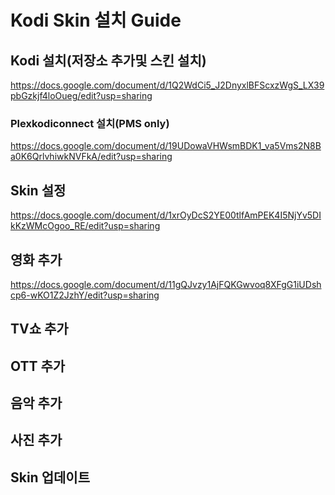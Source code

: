 # Kodi Skin 설치 Guide
## Kodi 설치(저장소 추가및 스킨 설치)
https://docs.google.com/document/d/1Q2WdCi5_J2DnyxlBFScxzWgS_LX39pbGzkjf4loOueg/edit?usp=sharing
### Plexkodiconnect 설치(PMS only)
https://docs.google.com/document/d/19UDowaVHWsmBDK1_va5Vms2N8Ba0K6QrlvhiwkNVFkA/edit?usp=sharing
## Skin 설정
https://docs.google.com/document/d/1xrOyDcS2YE00tlfAmPEK4I5NjYv5DIkKzWMcOgoo_RE/edit?usp=sharing
## 영화 추가
https://docs.google.com/document/d/11gQJvzy1AjFQKGwvoq8XFgG1iUDshcp6-wKO1Z2JzhY/edit?usp=sharing
## TV쇼 추가
## OTT 추가
## 음악 추가
## 사진 추가
## Skin 업데이트

